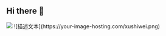## Hi there 👋

<!--
**Maureen-Lee/Maureen-Lee** is a ✨ _special_ ✨ repository because its `README.md` (this file) appears on your GitHub profile.

Here are some ideas to get you started:

- 🔭 I’m currently working on ...
- 🌱 I’m currently learning ...
- 👯 I’m looking to collaborate on ...
- 🤔 I’m looking for help with ...
- 💬 Ask me about ...
- 📫 How to reach me: ...
- 😄 Pronouns: ...
- ⚡ Fun fact: ...
-->
<img src="http://106.54.234.202:8080/GraphQL/stats/xushiwei">
![描述文本](https://your-image-hosting.com/xushiwei.png)
